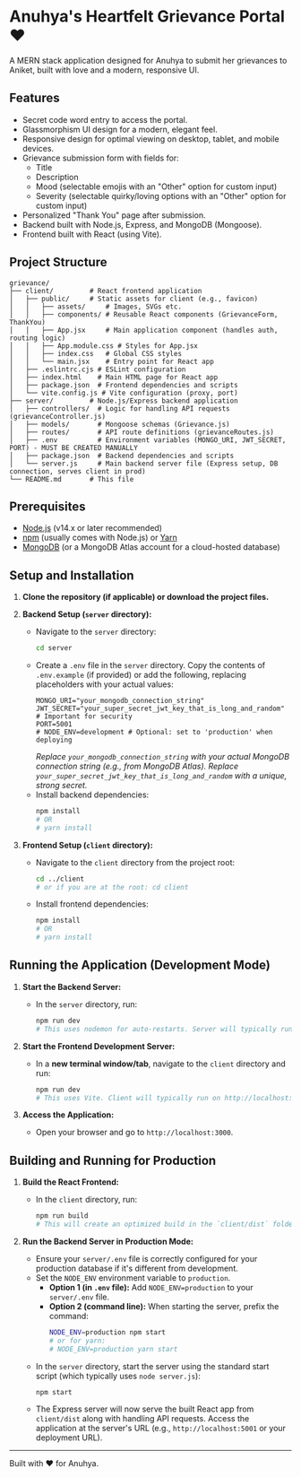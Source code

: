 # Anuhya's Heartfelt Grievance Portal ❤️

A MERN stack application designed for Anuhya to submit her grievances to Aniket, built with love and a modern, responsive UI.

## Features

- Secret code word entry to access the portal.
- Glassmorphism UI design for a modern, elegant feel.
- Responsive design for optimal viewing on desktop, tablet, and mobile devices.
- Grievance submission form with fields for:
  - Title
  - Description
  - Mood (selectable emojis with an "Other" option for custom input)
  - Severity (selectable quirky/loving options with an "Other" option for custom input)
- Personalized "Thank You" page after submission.
- Backend built with Node.js, Express, and MongoDB (Mongoose).
- Frontend built with React (using Vite).

## Project Structure

```
grievance/
├── client/         # React frontend application
│   ├── public/     # Static assets for client (e.g., favicon)
│   │   ├── assets/     # Images, SVGs etc.
│   │   ├── components/ # Reusable React components (GrievanceForm, ThankYou)
│   │   ├── App.jsx     # Main application component (handles auth, routing logic)
│   │   ├── App.module.css # Styles for App.jsx
│   │   ├── index.css   # Global CSS styles
│   │   └── main.jsx    # Entry point for React app
│   ├── .eslintrc.cjs # ESLint configuration
│   ├── index.html    # Main HTML page for React app
│   ├── package.json  # Frontend dependencies and scripts
│   └── vite.config.js # Vite configuration (proxy, port)
├── server/         # Node.js/Express backend application
│   ├── controllers/  # Logic for handling API requests (grievanceController.js)
│   ├── models/       # Mongoose schemas (Grievance.js)
│   ├── routes/       # API route definitions (grievanceRoutes.js)
│   ├── .env          # Environment variables (MONGO_URI, JWT_SECRET, PORT) - MUST BE CREATED MANUALLY
│   ├── package.json  # Backend dependencies and scripts
│   └── server.js     # Main backend server file (Express setup, DB connection, serves client in prod)
└── README.md       # This file
```

## Prerequisites

- [Node.js](https://nodejs.org/) (v14.x or later recommended)
- [npm](https://www.npmjs.com/) (usually comes with Node.js) or [Yarn](https://yarnpkg.com/)
- [MongoDB](https://www.mongodb.com/try/download/community) (or a MongoDB Atlas account for a cloud-hosted database)

## Setup and Installation

1.  **Clone the repository (if applicable) or download the project files.**

2.  **Backend Setup (`server` directory):**

    - Navigate to the `server` directory:
      ```bash
      cd server
      ```
    - Create a `.env` file in the `server` directory. Copy the contents of `.env.example` (if provided) or add the following, replacing placeholders with your actual values:
      ```env
      MONGO_URI="your_mongodb_connection_string"
      JWT_SECRET="your_super_secret_jwt_key_that_is_long_and_random" # Important for security
      PORT=5001
      # NODE_ENV=development # Optional: set to 'production' when deploying
      ```
      _Replace `your_mongodb_connection_string` with your actual MongoDB connection string (e.g., from MongoDB Atlas)._
      _Replace `your_super_secret_jwt_key_that_is_long_and_random` with a unique, strong secret._
    - Install backend dependencies:
      ```bash
      npm install
      # OR
      # yarn install
      ```

3.  **Frontend Setup (`client` directory):**
    - Navigate to the `client` directory from the project root:
      ```bash
      cd ../client
      # or if you are at the root: cd client
      ```
    - Install frontend dependencies:
      ```bash
      npm install
      # OR
      # yarn install
      ```

## Running the Application (Development Mode)

1.  **Start the Backend Server:**

    - In the `server` directory, run:
      ```bash
      npm run dev
      # This uses nodemon for auto-restarts. Server will typically run on http://localhost:5001
      ```

2.  **Start the Frontend Development Server:**

    - In a **new terminal window/tab**, navigate to the `client` directory and run:
      ```bash
      npm run dev
      # This uses Vite. Client will typically run on http://localhost:3000
      ```

3.  **Access the Application:**
    - Open your browser and go to `http://localhost:3000`.

## Building and Running for Production

1.  **Build the React Frontend:**

    - In the `client` directory, run:
      ```bash
      npm run build
      # This will create an optimized build in the `client/dist` folder.
      ```

2.  **Run the Backend Server in Production Mode:**
    - Ensure your `server/.env` file is correctly configured for your production database if it's different from development.
    - Set the `NODE_ENV` environment variable to `production`.
      - **Option 1 (in `.env` file):** Add `NODE_ENV=production` to your `server/.env` file.
      - **Option 2 (command line):** When starting the server, prefix the command:
        ```bash
        NODE_ENV=production npm start
        # or for yarn:
        # NODE_ENV=production yarn start
        ```
    - In the `server` directory, start the server using the standard start script (which typically uses `node server.js`):
      ```bash
      npm start
      ```
    - The Express server will now serve the built React app from `client/dist` along with handling API requests. Access the application at the server's URL (e.g., `http://localhost:5001` or your deployment URL).


---

Built with ❤️ for Anuhya.
